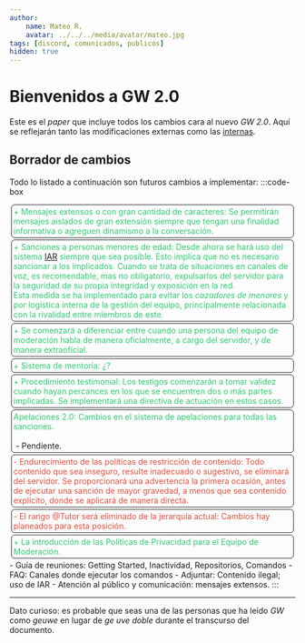 ```yaml
---
author: 
    name: Mateo R.
    avatar: ../../../media/avatar/mateo.jpg
tags: [discord, comunicados, publicos]
hidden: true
---
```

<style>
/* Estilos para la caja de código */
.code-box {
    background-color: #222222;
    padding: 10px;
    border: 1px solid #ddd;
    border-radius: 5px;
    font-family: monospace;
    white-space: pre-wrap; 
    line-height: 1.5; 
    border-color: rgb(44 44 44/1);
}

.rsection {
    border-radius: 6px;
    border: 1px solid #ddd;
    border-color: rgb(44 44 44/1);
    padding: 3px;
    margin: 3px;
}
/* Estilos para el texto agregado en verde */
.positive-sy {
    color: #2ecc71; /* Verde */
    
}

/* Estilos para el texto eliminado en rojo */
.negative-sy {
    color: #e74c3c; /* Rojo */
}
</style>
# Bienvenidos a GW 2.0

Este es el _paper_ que incluye todos los cambios cara al nuevo _GW 2.0_.
Aquí se reflejarán tanto las modificaciones externas como las [internas](../internos/).

## Borrador de cambios
Todo lo listado a continuación son futuros cambios a implementar:
:::code-box
<div class="rsection positive-sy">+ Mensajes extensos o con gran cantidad de caracteres: Se permitirán mensajes aislados de gran extensión siempre que tengan una finalidad informativa o agreguen dinamismo a la conversación.</div>
<div class="rsection positive-sy">+ Sanciones a personas menores de edad: Desde ahora se hará uso del sistema <a href="../../../../protocolos/generales/sanciones/discord_uso-del-iar/">IAR</a> siempre que sea posible. Esto implica que no es necesario sancionar a los implicados. Cuando se trata de situaciones en canales de voz, es recomendable, mas no obligatorio, expulsarlos del servidor para la seguridad de su propia integridad y exposición en la red.<br>Esta medida se ha implementado para evitar los <em>cazadores de menores</em> y por logística interna de la gestión del equipo, principalmente relacionada con la rivalidad entre miembros de este.</div>
<div class="rsection positive-sy">+ Se comenzará a diferenciar entre cuando una persona del equipo de moderación habla de manera oficialmente, a cargo del servidor, y de manera extraoficial.</div>
<div class="rsection positive-sy">+ Sistema de mentoría: ¿?</div>
<div class="rsection positive-sy">+ Procedimiento testimonial: Los testigos comenzarán a tomar validez cuando hayan percances en los que se encuentren dos o más partes implicadas. Se implementará una directiva de actuación en estos casos.</div>
<div class="rsection"><div class="positive-sy">Apelaciones 2.0: Cambios en el sistema de apelaciones para todas las sanciones.</div>
<br>&nbsp;- Pendiente.</div>
<div class="rsection negative-sy">- Endurecimiento de las políticas de restricción de contenido: Todo contenido que sea inseguro, resulte inadecuado o sugestivo, se eliminará del servidor. Se proporcionará una advertencia la primera ocasión, antes de ejecutar una sanción de mayor gravedad, a menos que sea contenido explícito, donde se aplicará de manera directa.</div>
<div class="rsection negative-sy">- El rango @Tutor será eliminado de la jerarquía actual: Cambios hay planeados para esta posición.</div>
<div class="rsection positive-sy">+ La introducción de las Políticas de Privacidad para el Equipo de Moderación.</div>
- Guía de reuniones: Getting Started, Inactividad, Repositorios, Comandos
- FAQ: Canales donde ejecutar los comandos
- Adjuntar: Contenido ilegal; uso de IAR
- Atención al público y comunicación: mensajes extensos.
:::


---
Dato curioso: es probable que seas una de las personas que ha leído _GW_ como _geuwe_ en lugar de _ge uve doble_ durante el transcurso del documento.
